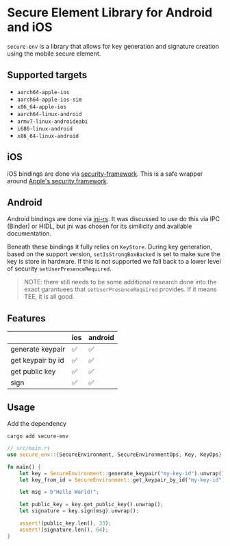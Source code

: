 # Secure Element Library for Android and iOS

`secure-env` is a library that allows for key generation and signature creation using the mobile secure element.

## Supported targets

- `aarch64-apple-ios`
- `aarch64-apple-ios-sim`
- `x86_64-apple-ios`
- `aarch64-linux-android`
- `armv7-linux-androideabi`
- `i686-linux-android`
- `x86_64-linux-android`

## iOS

iOS bindings are done via [security-framework](https://github.com/kornelski/rust-security-framework). This is a safe wrapper around [Apple's security.framework](https://developer.apple.com/documentation/security).

## Android

Android bindings are done via [jni-rs](https://github.com/jni-rs/jni-rs). It was discussed to use do this via IPC (Binder) or HIDL, but jni was chosen for its similicity and available documentation.

Beneath these bindings it fully relies on `KeyStore`. During key generation, based on the support version, `setIsStrongBoxBacked` is set to make sure the key is store in hardware. If this is not supported we fall back to a lower level of security `setUserPresenceRequired`.

> NOTE: there still needs to be some additional research done into the exact garantuees that `setUserPresenceRequired` provides. If it means TEE, it is all good.

## Features

|                   | ios | android |
| ----------------- | --- | ------- |
| generate keypair  | ✅  | ✅      |
| get keypair by id | ✅  | ✅      |
| get public key    | ✅  | ✅      |
| sign              | ✅  | ✅      |

## Usage

Add the dependency

```console
cargo add secure-env
```

```rust
// src/main.rs
use secure_env::{SecureEnvironment, SecureEnvironmentOps, Key, KeyOps};

fn main() {
    let key = SecureEnvironment::generate_keypair("my-key-id").unwrap();
    let key_from_id = SecureEnvironment::get_keypair_by_id("my-key-id").unwrap();

    let msg = b"Hello World!";

    let public_key = key.get_public_key().unwrap();
    let signature = key.sign(msg).unwrap();

    assert!(public_key.len(), 33);
    assert!(signature.len(), 64);
}
```

